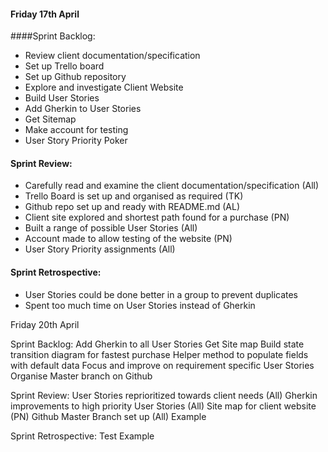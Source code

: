 #### Friday 17th April

####Sprint Backlog:
* Review client documentation/specification
* Set up Trello board
* Set up Github repository
* Explore and investigate Client Website
* Build User Stories
* Add Gherkin to User Stories
* Get Sitemap
* Make account for testing
* User Story Priority Poker


#### Sprint Review:
* Carefully read and examine the client documentation/specification (All)
* Trello Board is set up and organised as required (TK)
* Github repo set up and ready with README.md (AL)
* Client site explored and shortest path found for a purchase (PN)
* Built a range of possible User Stories (All)
* Account made to allow testing of the website (PN)
* User Story Priority assignments (All)



#### Sprint Retrospective:
* User Stories could be done better in a group to prevent duplicates
* Spent too much time on User Stories instead of Gherkin








Friday 20th April

Sprint Backlog:
Add Gherkin to all User Stories
Get Site map
Build state transition diagram for fastest purchase
Helper method to populate fields with default data
Focus and improve on requirement specific User Stories
Organise Master branch on Github


Sprint Review:
User Stories reprioritized towards client needs (All)
Gherkin improvements to high priority User Stories (All)
Site map for client website (PN)
Github Master Branch set up (All)
Example 



Sprint Retrospective:
Test
Example

